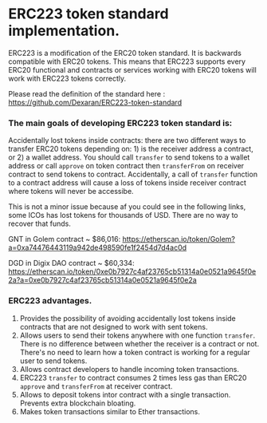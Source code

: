 # ERC223 token standard implementation.

ERC223 is a modification of the ERC20 token standard. It is backwards compatible with ERC20 tokens. This means that ERC223 supports every ERC20 functional and contracts or services working with ERC20 tokens will work with ERC223 tokens correctly.

Please read the definition of the standard here : https://github.com/Dexaran/ERC223-token-standard

### The main goals of developing ERC223 token standard is:
   Accidentally lost tokens inside contracts: there are two different ways to transfer ERC20 tokens depending on: 1) is the receiver address a contract, or 2) a wallet address. You should call `transfer` to send tokens to a wallet address or call `approve` on token contract then `transferFrom` on receiver contract to send tokens to contract. Accidentally, a call of `transfer` function to a contract address will cause a loss of tokens inside receiver contract where tokens will never be accessibe.

  This is not a minor issue because af you could see in the following links, some ICOs has lost tokens for thousands of USD. There are no way to recover that funds.

  GNT in Golem contract ~ $86,016:
  https://etherscan.io/token/Golem?a=0xa74476443119a942de498590fe1f2454d7d4ac0d

  DGD in Digix DAO contract ~ $60,334:
  https://etherscan.io/token/0xe0b7927c4af23765cb51314a0e0521a9645f0e2a?a=0xe0b7927c4af23765cb51314a0e0521a9645f0e2a

### ERC223 advantages.
  1. Provides the possibility of avoiding accidentally lost tokens inside contracts that are not designed to work with sent tokens.
  2. Allows users to send their tokens anywhere with one function `transfer`. There is no difference between whether the receiver is a contract or not. There's no need to learn how a token contract is working for a regular user to send tokens.
  3. Allows contract developers to handle incoming token transactions.
  4. ERC223 `transfer` to contract consumes 2 times less gas than ERC20 `approve` and `transferFrom` at receiver contract.
  5. Allows to deposit tokens intor contract with a single transaction. Prevents extra blockchain bloating.
  6. Makes token transactions similar to Ether transactions.
